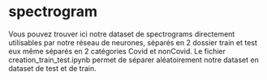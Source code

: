 # spectrogram

Vous pouvez trouver ici notre dataset de spectrograms directement utilisables par notre réseau de neurones, séparés en 2 dossier train et test eux même séparés en 2 catégories Covid et nonCovid. Le fichier creation_train_test.ipynb permet de séparer aléatoirement notre dataset en dataset de test et de train.
